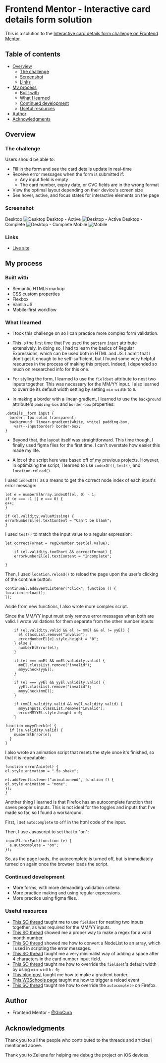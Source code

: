 # Frontend Mentor - Interactive card details form solution

This is a solution to the [Interactive card details form challenge on Frontend Mentor](https://www.frontendmentor.io/challenges/interactive-card-details-form-XpS8cKZDWw).

## Table of contents

- [Overview](#overview)
  - [The challenge](#the-challenge)
  - [Screenshot](#screenshot)
  - [Links](#links)
- [My process](#my-process)
  - [Built with](#built-with)
  - [What I learned](#what-i-learned)
  - [Continued development](#continued-development)
  - [Useful resources](#useful-resources)
- [Author](#author)
- [Acknowledgments](#acknowledgments)

## Overview

### The challenge

Users should be able to:

- Fill in the form and see the card details update in real-time
- Receive error messages when the form is submitted if:
  - Any input field is empty
  - The card number, expiry date, or CVC fields are in the wrong format
- View the optimal layout depending on their device's screen size
- See hover, active, and focus states for interactive elements on the page

### Screenshot

Desktop
![Desktop](images/screenshot-desktop.png)
Desktop - Active
![Desktop - Active](images/screenshot-desktop-active.png)
Desktop - Complete
![Desktop - Complete](images/screenshot-desktop-complete.png)
Mobile
![Mobile](images/screenshot-mobile.png)

### Links

- [Live site](https://gc27-interactive-card-details-form.netlify.app/)

## My process

### Built with

- Semantic HTML5 markup
- CSS custom properties
- Flexbox
- Vainlla JS
- Mobile-first workflow

### What I learned

- I took this challenge on so I can practice more complex form validation.

- This is the first time that I've used the `pattern` `input` attribute extensively. In doing so, I had to learn the basics of Regular Expressions, which can be used both in HTML and JS. I admit that I don't get it enough to be self-sufficient, but I found some very helpful resources in the process of making this project. Indeed, I depended so much on researched info for this one.

- For styling the form, I learned to use the `fieldset` attribute to nest two inputs together. This was necessary for the MM/YY input. I also learned to override its default width setting by setting `min-width` to `0`.

- In making a border with a linear-gradient, I learned to use the `background` attribute's `padding-box` and `border-box` properties:

```
.details__form input {
  border: 1px solid transparent;
  background: linear-gradient(white, white) padding-box,
    var(--inputborder) border-box;
}
```

- Beyond that, the layout itself was straightforward. This time though, I finally used figma files for the first time. I can't overstate how easier this made my life.

- A lot of the script here was based off of my previous projects. However, in optimizing the script, I learned to use `indexOf()`, `test()`, and `location.reload()`.

I used `indexOf()` as a means to get the correct node index of each input's error message:

```
let e = numberElArray.indexOf(el, 0) - 1;
if (e === -1 || e === 0) {
e++;
}

if (el.validity.valueMissing) {
errorNumberEl[e].textContent = "Can't be blank";
}
```

I used `test()` to match the input value to a regular expression:

```
let correctFormat = regExNumber.test(el.value);

    if (el.validity.tooShort && correctFormat) {
    errorNumberEl[e].textContent = "Incomplete";

}
```

Then, I used `location.reload()` to reload the page upon the user's clicking of the continue button:

```
continueEl.addEventListener("click", function () {
location.reload();
});
```

Aside from new functions, I also wrote more complex script.

Since the MM/YY input must only remove error messages when both are valid. I wrote validations for them separate from the other number inputs:

```
    if (el.validity.valid && el != mmEl && el != yyEl) {
      el.classList.remove("invalid");
      errorNumberEl[e].style.height = "0";
    } else {
      numberElError(el);
    }

    if (el === mmEl && mmEl.validity.valid) {
      mmEl.classList.remove("invalid");
      mmyyCheck(yyEl);
    }

    if (el === yyEl && yyEl.validity.valid) {
      yyEl.classList.remove("invalid");
      mmyyCheck(mmEl);
    }

    if (mmEl.validity.valid && yyEl.validity.valid) {
      mmyyInputs.classList.remove("invalid");
      errorMMYYEl.style.height = 0;
    }
```

```
function mmyyCheck(e) {
  if (!e.validity.valid) {
    numberElError(e);
  }
}
```

I also wrote an animation script that resets the style once it's finished, so that it is repeatable:

```
function errorAnim(el) {
el.style.animation = ".5s shake";

el.addEventListener("animationend", function () {
el.style.animation = "none";
});
}
```

Another thing I learned is that Firefox has an autocomplete function that saves people's inputs. This is not ideal for the toggles and inputs that I've made so far, so I found a workaround.

First, I set `autocomplete` to `off` in the html code of the input.

Then, I use Javascript to set that to "on":

```
inputEl.forEach(function (e) {
  e.autocomplete = "on";
});
```

So, as the page loads, the autocomplete is turned off, but is immediately turned on again once the browser loads the script.

### Continued development

- More forms, with more demanding validation criteria.
- More practice making and using regular expressions.
- More practice using figma files.

### Useful resources

- [This SO thread](https://stackoverflow.com/questions/9004307/two-input-fields-inside-one-label) taught me to use `fieldset` for nesting two inputs together, as was required for the MM/YY inputs.
- [This SO thread](https://stackoverflow.com/questions/34173608/regex-for-a-valid-month) showed me a proper way to make a regex for a valid month number.
- [This SO thread](https://stackoverflow.com/questions/7459704/in-javascript-what-is-the-best-way-to-convert-a-nodelist-to-an-array) showed me how to convert a NodeList to an array, which I used in scripting the error messages.
- [This SO thread](https://stackoverflow.com/questions/70362665/regex-add-space-in-string-if-the-word-is-longer-than-4-characters-and-have-numbe) taught me a very minimalist way of adding a space after 4 characters in the card number input field.
- [This SO thread](https://stackoverflow.com/questions/27660423/fieldset-width-100-of-parent) taught me how to override the `fieldset`'s default width by using `min-width: 0;`
- [This blog post](https://codyhouse.co/nuggets/css-gradient-borders) taught me how to make a gradient border.
- [This W3Schools page](https://www.w3schools.com/jsref/met_loc_reload.asp) taught me how to trigger a reload event.
- [This SO thread](https://stackoverflow.com/questions/2486474/preventing-firefox-from-remembering-the-input-value-on-refresh-with-a-meta-tag) taught me how to override the `autocomplete` on Firefox.

## Author

- Frontend Mentor - [@GioCura](https://www.frontendmentor.io/profile/GioCura)

## Acknowledgments

Thank you to all the people who contributed to the threads and articles I mentioned above.

Thank you to Zellene for helping me debug the project on iOS devices.
